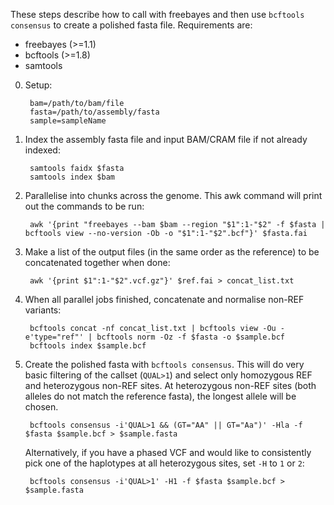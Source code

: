 These steps describe how to call with freebayes and then use `bcftools consensus` to create a polished fasta file. Requirements are:

* freebayes (>=1.1)
* bcftools (>=1.8)
* samtools


0. Setup:

		bam=/path/to/bam/file
		fasta=/path/to/assembly/fasta
		sample=sampleName

1. Index the assembly fasta file and input BAM/CRAM file if not already indexed:

		samtools faidx $fasta
		samtools index $bam

2. Parallelise into chunks across the genome. This awk command will print out the commands to be run:

		awk '{print "freebayes --bam $bam --region "$1":1-"$2" -f $fasta | bcftools view --no-version -Ob -o "$1":1-"$2".bcf"}' $fasta.fai

3. Make a list of the output files (in the same order as the reference) to be concatenated together when done:

		awk '{print $1":1-"$2".vcf.gz"}' $ref.fai > concat_list.txt

4. When all parallel jobs finished, concatenate and normalise non-REF variants:

		bcftools concat -nf concat_list.txt | bcftools view -Ou -e'type="ref"' | bcftools norm -Oz -f $fasta -o $sample.bcf
		bcftools index $sample.bcf

5. Create the polished fasta with `bcftools consensus`. This will do very basic filtering of the callset (`QUAL>1`) and select only homozygous REF and heterozygous non-REF sites. At heterozygous non-REF sites (both alleles do not match the reference fasta), the longest allele will be chosen.

		bcftools consensus -i'QUAL>1 && (GT="AA" || GT="Aa")' -Hla -f $fasta $sample.bcf > $sample.fasta

	Alternatively, if you have a phased VCF and would like to consistently pick one of the haplotypes at all heterozygous sites, set `-H` to `1` or `2`:

		bcftools consensus -i'QUAL>1' -H1 -f $fasta $sample.bcf > $sample.fasta
